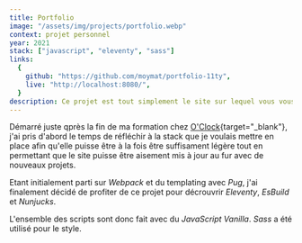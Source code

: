 ```yaml
---
title: Portfolio
image: "/assets/img/projects/portfolio.webp"
context: projet personnel
year: 2021
stack: ["javascript", "eleventy", "sass"]
links:
  {
    github: "https://github.com/moymat/portfolio-11ty",
    live: "http://localhost:8080/",
  }
description: Ce projet est tout simplement le site sur lequel vous vous trouvez actuellement.
---
```


Démarré juste qprès la fin de ma formation chez [O'Clock](https://oclock.io/){target="\_blank"}, j'ai pris d'abord le temps de réfléchir à la stack que je voulais mettre en place afin qu'elle puisse être à la fois être suffisament légère tout en permettant que le site puisse être aisement mis à jour au fur avec de nouveaux projets.

Etant initialement parti sur _Webpack_ et du templating avec _Pug_, j'ai finalement décidé de profiter de ce projet pour décrouvrir _Eleventy_, _EsBuild_ et _Nunjucks_.

L'ensemble des scripts sont donc fait avec du _JavaScript Vanilla_. _Sass_ a été utilisé pour le style.
